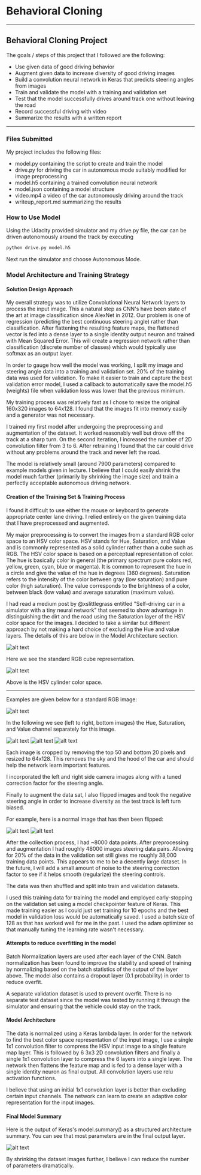 # **Behavioral Cloning** #

---

## **Behavioral Cloning Project** ##

The goals / steps of this project that I followed are the following:

* Use given data of good driving behavior
* Augment given data to increase diversity of good driving images
* Build a convolution neural network in Keras that predicts steering angles from images
* Train and validate the model with a training and validation set
* Test that the model successfully drives around track one without leaving the road
* Record successful driving with video
* Summarize the results with a written report


[//]: # (Image References)

[image1]: ./examples/structure.png "Model Summary"
[image2]: ./examples/rgb.jpg "RGB Image"
[image3]: ./examples/hue.png "Hue Image"
[image4]: ./examples/saturation.png "Saturation Image"
[image5]: ./examples/value.png "Value Image"
[image6]: ./examples/RGB_cube.png "RGB Cube"
[image7]: ./examples/HSV_cylinder.png "HSV Cylinder"
[image8]: ./examples/normal.jpg "Normal Image"
[image9]: ./examples/flip.jpg "Flipped Image"


---

### Files Submitted ###

My project includes the following files:

* model.py containing the script to create and train the model
* drive.py for driving the car in autonomous mode suitably modified for image preprocessing
* model.h5 containing a trained convolution neural network
* model.json containing a model structure
* video.mp4 a video of the car autonomously driving around the track 
* writeup_report.md summarizing the results

### How to Use Model ###

Using the Udacity provided simulator and my drive.py file, the car can be driven autonomously around the track by executing 
```sh
python drive.py model.h5
```

Next run the simulator and choose Autonomous Mode.


### Model Architecture and Training Strategy ###

#### Solution Design Approach ####

My overall strategy was to utilize Convolutional Neural Network layers to process the input image.  This a natural step as CNN's have been state of the art at image classification since AlexNet in 2012.  Our
problem is one of regression (predicting the best continuous steering angle) rather than classification.
After flattening the resulting feature maps, the flattened vector is fed into a dense layer to a single
identity output neuron and trained with Mean Squared Error.  This will create a regression network rather
than classification (discrete number of classes) which would typically use softmax as an output layer.

In order to gauge how well the model was working, I split my image and steering angle data into a training and validation set. 20% of the training data was used for validation.  To make it easier to train and capture
the best validation error model, I used a callback to automatically save the model.h5 (weights) file when
validation loss was lower that the previous minimum.

My training process was relatively fast as I chose to resize the original 160x320 images to 64x128.  I found
that the images fit into memory easily and a generator was not necessary.

I trained my first model after undergoing the preprocessing and augmentation of the dataset.  It worked 
reasonably well but drove off the track at a sharp turn.  On the second iteration, I increased the number
of 2D convolution filter from 3 to 6.  After retraining I found that the car could drive without any problems
around the track and never left the road.

The model is relatively small (around 7900 parameters) compared to example models given in lecture.  I believe
that I could easily shrink the model much farther (primarily by shrinking the image size) and train a 
perfectly acceptable autonomous driving network. 


#### Creation of the Training Set & Training Process ####

I found it difficult to use either the mouse or keyboard to generate appropriate center lane driving.  I relied
entirely on the given training data that I have preprocessed and augmented.

My major preprocessing is to convert the images from a standard RGB color space to an HSV color space.  HSV stands for Hue, Saturation, and Value and is commonly represented as a solid cylinder rather than a cube such as
RGB. The HSV color space is based on a perceptual representation of color.
The hue is basically color in general (the primary spectrum pure colors red, yellow, green, cyan, blue or magenta). It is common to represent the hue in a circle and give the value of the hue in degrees (360 degrees).
Saturation refers to the intensity of the color between gray (low saturation) and pure color (high saturation). 
The value corresponds to the brightness of a color, between black (low value) and average saturation (maximum value).  

I had read a medium post by @xslittlegrass entitled "Self-driving car in a simulator with a tiny neural network" that seemed to show advantage in distinguishing the dirt and the road using the Saturation layer of the HSV color space for the images.  I decided to take a similar but different approach by not making a hard choice of excluding the Hue and value layers.  The details of this are below in the Model Architecture section.

![alt text][image6]


Here we see the standard RGB cube representation.


![alt text][image7]

Above is the HSV cylinder color space.

---

Examples are given below for a standard RGB image:

![alt text][image2]

In the following we see (left to right, bottom images) the Hue, Saturation, and Value channel separately for this image.

![alt text][image3]
![alt text][image4]
![alt text][image5]

Each image is cropped by removing the top 50 and bottom 20 pixels and resized to 64x128.  This removes the sky and the hood of the car and should help the network learn important features.

I incorporated the left and right side camera images along with a tuned correction factor for the
steering angle.

Finally to augment the data sat, I also flipped images and took the negative steering angle in order to increase diversity as the test track is left turn biased.

For example, here is a normal image that has then been flipped:

![alt text][image8]
![alt text][image9]


After the collection process, I had ~8000 data points. After preprocessing and augmentation I had roughly 48000 images steering data pairs.  Allowing for 20% of the data in the validation set still gives me roughly 38,000 training data points.  This appears to me to be a decently large dataset.  In the future, I will add a small
amount of noise to the steering correction factor to see if it helps smooth (regularize) the steering controls.

The data was then shuffled and split into train and validation datasets.

I used this training data for training the model and employed early-stopping on the validation set using a model checkpointer feature of Keras.  This made training easier as I could just set training for 10 epochs and the best model in validation loss would be automatically saved.  I used a batch size of 128 as that has worked well for me in the past.  I used the adam optimizer so that manually tuning the learning rate wasn't necessary.

#### Attempts to reduce overfitting in the model ####

Batch Normalization layers are used after each layer of the CNN.  Batch normalization has been found to improve the stability and speed of training by normalizing based on the batch statistics of the output of the layer above. The model also contains a dropout layer (0.1 probability) in order to reduce overfit.

A separate validation dataset is used to prevent overfit.  There is no separate test dataset since the model was tested by running it through the simulator and ensuring that the vehicle could stay on the track.

#### Model Architecture ####

The data is normalized using a Keras lambda layer.  In order for the network to find the best color space representation of the input image, I use a single 1x1 convolution filter to compress the HSV input image to a single feature map layer.  This is followed by 6 3x3 2D convolution filters and finally a single 1x1 convolution layer to compress the 6 layers into a single layer.  The network then flattens the feature map and is fed to a dense layer with a single identity neuron as final output.  All convolution layers use relu activation functions.

I believe that using an initial 1x1 convolution layer is better than excluding certain input channels.  The network can learn to create an adaptive color representation for the input images.


####  Final Model Summary ####

Here is the output of Keras's model.summary() as a structured architecture summary. You can see that most parameters are in the final output layer.

![alt text][image1]

By shrinking the dataset images further, I believe I can reduce the number of parameters dramatically. 
